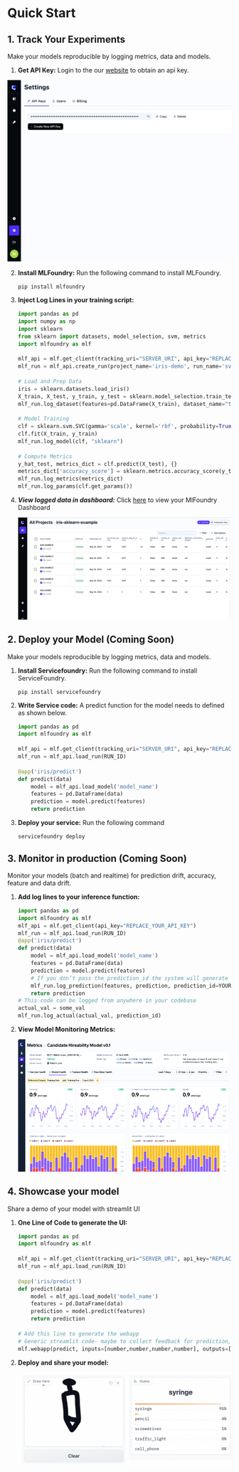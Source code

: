 # Quick Start

## 1. Track Your Experiments
Make your models reproducible by logging metrics, data and models.
1.  **Get API Key:** Login to the our [website](https://app.truefoundry.com/settings) to obtain an api key.

![img](assets/api_key.png)

2. **Install MLFoundry:** Run the following command to install MLFoundry.

    ```
    pip install mlfoundry
    ```

3. **Inject Log Lines in your training script:**

    ```python
    import pandas as pd
    import numpy as np
    import sklearn
    from sklearn import datasets, model_selection, svm, metrics
    import mlfoundry as mlf

    mlf_api = mlf.get_client(tracking_uri="SERVER_URI", api_key="REPLACE_YOUR_API_KEY")
    mlf_run = mlf_api.create_run(project_name='iris-demo', run_name='svm-model')

    # Load and Prep Data
    iris = sklearn.datasets.load_iris()
    X_train, X_test, y_train, y_test = sklearn.model_selection.train_test_split(iris.data,  iris.target, test_size=0.2)
    mlf_run.log_dataset(features=pd.DataFrame(X_train), dataset_name="train")

    # Model Training
    clf = sklearn.svm.SVC(gamma='scale', kernel='rbf', probability=True)
    clf.fit(X_train, y_train)
    mlf_run.log_model(clf, "sklearn")

    # Compute Metrics
    y_hat_test, metrics_dict = clf.predict(X_test), {}
    metrics_dict['accuracy_score'] = sklearn.metrics.accuracy_score(y_test, y_hat_test)
    mlf_run.log_metrics(metrics_dict)
    mlf_run.log_params(clf.get_params())
    ```

4. ***View logged data in dashboard:*** Click [here](https://app.truefoundry.com/mlfoundry) to view your MlFoundry Dashboard

    ![img](assets/mlfoundry-dashboard.png)

## 2. Deploy your Model (Coming Soon)
Make your models reproducible by logging metrics, data and models.

1. **Install Servicefoundry:**
Run the following command to install ServiceFoundry.

    ```
    pip install servicefoundry
    ```

2. **Write Service code:** A predict function for the model needs to defined as shown below.

    ```python
    import pandas as pd
    import mlfoundry as mlf

    mlf_api = mlf.get_client(tracking_uri="SERVER_URI", api_key="REPLACE_YOUR_API_KEY")
    mlf_run = mlf_api.load_run(RUN_ID)

    @app('iris/predict')
    def predict(data)
        model = mlf_api.load_model('model_name')
        features = pd.DataFrame(data)
        prediction = model.predict(features)
        return prediction
    ```

3. **Deploy your service:** Run the following command

    ```
    servicefoundry deploy
    ```

## 3. Monitor in production (Coming Soon)
Monitor your models (batch and realtime) for prediction drift, accuracy, feature and data drift.

1. **Add log lines to your inference function:** 

    ```python
    import pandas as pd
    import mlfoundry as mlf
    mlf_api = mlf.get_client(api_key="REPLACE_YOUR_API_KEY")
    mlf_run = mlf_api.load_run(RUN_ID)
    @app('iris/predict')
    def predict(data)
        model = mlf_api.load_model('model_name')
        features = pd.DataFrame(data)
        prediction = model.predict(features)
        # If you don’t pass the prediction_id the system will generate one for you to reference actuals later
        mlf_run.log_prediction(features, prediction, prediction_id=YOUR_UNIQUE_ID)
        return prediction
    # This code can be logged from anywhere in your codebase
    actual_val = some_val
    mlf_run.log_actual(actual_val, prediction_id)
    ```

2. **View Model Monitoring Metrics:**

    ![img](assets/monitoring.png)
    
## 4. Showcase your model 
Share a demo of your model with streamlit UI
1. **One Line of Code to generate the UI:** 

    ```python
    import pandas as pd
    import mlfoundry as mlf

    mlf_api = mlf.get_client(tracking_uri="SERVER_URI", api_key="REPLACE_YOUR_API_KEY")
    mlf_run = mlf_api.load_run(RUN_ID)

    @app('iris/predict')
    def predict(data)
        model = mlf_api.load_model('model_name')
        features = pd.DataFrame(data)
        prediction = model.predict(features)
        return prediction

    # Add this line to generate the webapp
    # Generic streamlit code- maybe to collect feedback for prediction, or building a model feedback tool.
    mlf.webapp(predict, inputs=[number,number,number,number], outputs=[text])
    ```

2. **Deploy and share your model:** 

    ![img](assets/demo.png)
